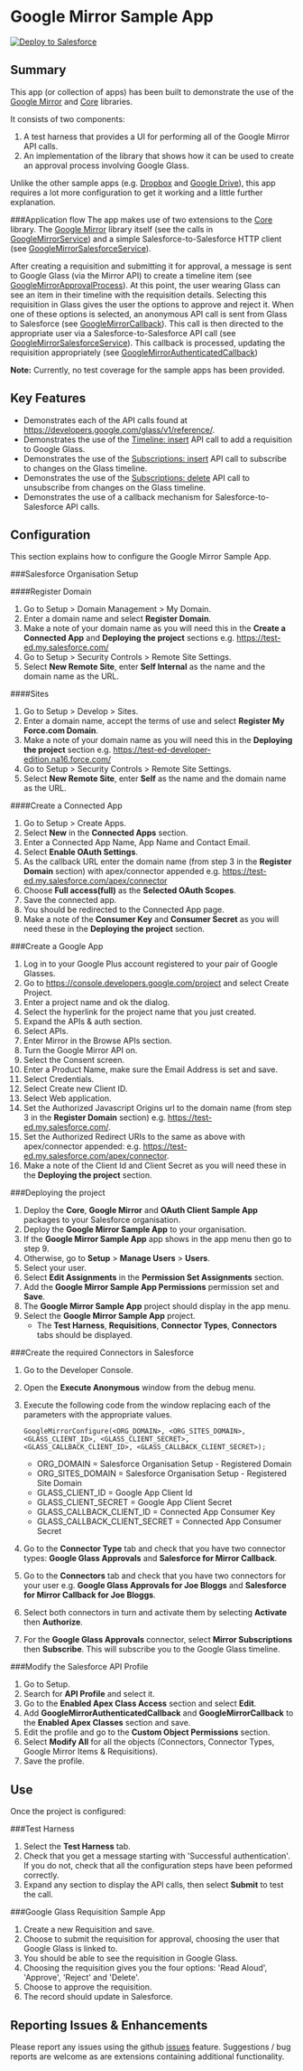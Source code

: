 Google Mirror Sample App
========================

<a href="https://githubsfdeploy.herokuapp.com?owner=financialforcedev&repo=ffhttp-googlemirror-samples">
    <img alt="Deploy to Salesforce"
        src="https://raw.githubusercontent.com/afawcett/githubsfdeploy/master/src/main/webapp/resources/img/deploy.png">
</a>

Summary
-------

This app (or collection of apps) has been built to demonstrate the use of the [Google Mirror](https://github.com/financialforcedev/ffhttp-googlemirror) and [Core](https://github.com/financialforcedev/ffhttp-core) libraries. 

It consists of two components:

1. A test harness that provides a UI for performing all of the Google Mirror API calls.
2. An implementation of the library that shows how it can be used to create an approval process involving Google Glass.

Unlike the other sample apps (e.g. [Dropbox](https://github.com/financialforcedev/ffhttp-dropbox-samples) and [Google Drive](https://github.com/financialforcedev/ffhttp-googledrive-samples)), this app requires a lot more configuration to get it working and a little further explanation.

###Application flow
The app makes use of two extensions to the [Core](https://github.com/financialforcedev/ffhttp-core) library. The [Google Mirror](https://github.com/financialforcedev/ffhttp-googlemirror) library itself (see the calls in [GoogleMirrorService](https://github.com/financialforcedev/ffhttp-googlemirror-samples/blob/master/src/classes/GoogleMirrorService.cls)) and a simple Salesforce-to-Salesforce HTTP client (see [GoogleMirrorSalesforceService](https://github.com/financialforcedev/ffhttp-googlemirror-samples/blob/master/src/classes/GoogleMirrorSalesforceService.cls)).

After creating a requisition and submitting it for approval, a message is sent to Google Glass (via the Mirror API) to create a timeline item (see [GoogleMirrorApprovalProcess](https://github.com/financialforcedev/ffhttp-googlemirror-samples//master/src/classes/GoogleMirrorApprovalProcess.cls)). At this point, the user wearing Glass can see an item in their timeline with the requisition details. Selecting this requisition in Glass gives the user the options to approve and reject it. When one of these options is selected, an anonymous API call is sent from Glass to Salesforce (see [GoogleMirrorCallback](https://github.com/financialforcedev/ffhttp-googlemirror-samples//master/src/classes/GoogleMirrorCallback.cls)). This call is then directed to the appropriate user via a Salesforce-to-Salesforce API call (see [GoogleMirrorSalesforceService](https://github.com/financialforcedev/ffhttp-googlemirror-samples//master/src/classes/GoogleMirrorSalesforceService.cls)). This callback is processed, updating the requisition appropriately (see [GoogleMirrorAuthenticatedCallback](https://github.com/financialforcedev/ffhttp-googlemirror-samples//master/src/classes/GoogleMirrorAuthenticatedCallback.cls))

**Note:** Currently, no test coverage for the sample apps has been provided.

Key Features
------------
+ Demonstrates each of the API calls found at https://developers.google.com/glass/v1/reference/.
+ Demonstrates the use of the [Timeline: insert](https://developers.google.com/glass/v1/reference/timeline/insert) API call to add a requisition to Google Glass.
+ Demonstrates the use of the [Subscriptions: insert](https://developers.google.com/glass/v1/reference/subscriptions/insert) API call to subscribe to changes on the Glass timeline.
+ Demonstrates the use of the [Subscriptions: delete](https://developers.google.com/glass/v1/reference/subscriptions/delete) API call to unsubscribe from changes on the Glass timeline.
+ Demonstrates the use of a callback mechanism for Salesforce-to-Salesforce API calls.

Configuration
-------------

This section explains how to configure the Google Mirror Sample App.

###Salesforce Organisation Setup

####Register Domain
1. Go to Setup > Domain Management > My Domain.
2. Enter a domain name and select **Register Domain**.
3. Make a note of your domain name as you will need this in the  **Create a Connected App** and **Deploying the project** sections e.g. https://test-ed.my.salesforce.com/
4. Go to Setup > Security Controls > Remote Site Settings.
5. Select **New Remote Site**, enter **Self Internal** as the name and the domain name as the URL.

####Sites
1. Go to Setup > Develop > Sites.
2. Enter a domain name, accept the terms of use and select **Register My Force.com Domain**.
3. Make a note of your domain name as you will need this in the **Deploying the project** section e.g. https://test-ed-developer-edition.na16.force.com/
4. Go to Setup > Security Controls > Remote Site Settings.
5. Select **New Remote Site**, enter **Self** as the name and the domain name as the URL.

####Create a Connected App
1. Go to Setup > Create Apps.
2. Select **New** in the **Connected Apps** section.
3. Enter a Connected App Name, App Name and Contact Email.
4. Select **Enable OAuth Settings**.
5. As the callback URL enter the domain name (from step 3 in the **Register Domain** section) with apex/connector appended e.g. https://test-ed.my.salesforce.com/apex/connector
6. Choose **Full access(full)** as the **Selected OAuth Scopes**.
7. Save the connected app.
8. You should be redirected to the Connected App page.
9. Make a note of the **Consumer Key** and **Consumer Secret** as you will need these in the **Deploying the project** section.

###Create a Google App

1. Log in to your Google Plus account registered to your pair of Google Glasses.
2. Go to https://console.developers.google.com/project and select Create Project.
3. Enter a project name and ok the dialog.
4. Select the hyperlink for the project name that you just created.
5. Expand the APIs & auth section.
6. Select APIs.
7. Enter Mirror in the Browse APIs section.
8. Turn the Google Mirror API on.
9. Select the Consent screen.
10. Enter a Product Name, make sure the Email Address is set and save.
11. Select Credentials.
12. Select Create new Client ID.
13. Select Web application.
14. Set the Authorized Javascript Origins url to the domain name (from step 3 in the **Register Domain** section) e.g. https://test-ed.my.salesforce.com/.
15. Set the Authorized Redirect URIs to the same as above with apex/connector appended: e.g. https://test-ed.my.salesforce.com/apex/connector.
16. Make a note of the Client Id and Client Secret as you will need these in the **Deploying the project** section.

###Deploying the project

1. Deploy the **Core**, **Google Mirror** and **OAuth Client Sample App** packages to your Salesforce organisation.
2. Deploy the **Google Mirror Sample App** to your organisation.
3. If the **Google Mirror Sample App** app shows in the app menu then go to step 9.
4. Otherwise, go to **Setup** > **Manage Users** > **Users**.
5. Select your user.
6. Select **Edit Assignments** in the **Permission Set Assignments** section.
7. Add the **Google Mirror Sample App Permissions** permission set and **Save**.
8. The **Google Mirror Sample App** project should display in the app menu. 
9. Select the **Google Mirror Sample App** project. 
    + The **Test Harness**, **Requisitions**, **Connector Types**, **Connectors** tabs should be displayed.

###Create the required Connectors in Salesforce

1. Go to the Developer Console.
2. Open the **Execute Anonymous** window from the debug menu.
3. Execute the following code from the window replacing each of the parameters with the appropriate values.

    ```
    GoogleMirrorConfigure(<ORG_DOMAIN>, <ORG_SITES_DOMAIN>, <GLASS_CLIENT_ID>, <GLASS_CLIENT_SECRET>, <GLASS_CALLBACK_CLIENT_ID>, <GLASS_CALLBACK_CLIENT_SECRET>); 
    ```

    + ORG_DOMAIN = Salesforce Organisation Setup - Registered Domain
    + ORG_SITES_DOMAIN = Salesforce Organisation Setup - Registered Site Domain
    + GLASS_CLIENT_ID = Google App Client Id
    + GLASS_CLIENT_SECRET =  Google App Client Secret
    + GLASS_CALLBACK_CLIENT_ID = Connected App Consumer Key
    + GLASS_CALLBACK_CLIENT_SECRET = Connected App Consumer Secret

4. Go to the **Connector Type** tab and check that you have two connector types: **Google Glass Approvals** and **Salesforce for Mirror Callback**.
5. Go to the **Connectors** tab and check that you have two connectors for your user e.g. **Google Glass Approvals for Joe Bloggs** and **Salesforce for Mirror Callback for Joe Bloggs**.
6. Select both connectors in turn and activate them by selecting **Activate** then **Authorize**.
7. For the **Google Glass Approvals** connector, select **Mirror Subscriptions** then **Subscribe**. This will subscribe you to the Google Glass timeline.

###Modify the Salesforce API Profile
1. Go to Setup.
2. Search for **API Profile** and select it.
3. Go to the **Enabled Apex Class Access** section and select **Edit**.
4. Add **GoogleMirrorAuthenticatedCallback** and **GoogleMirrorCallback** to the **Enabled Apex Classes** section and save.
5. Edit the profile and go to the **Custom Object Permissions** section.
6. Select **Modify All** for all the objects (Connectors, Connector Types, Google Mirror Items & Requisitions).
7. Save the profile.

Use
---
Once the project is configured:

###Test Harness
1. Select the **Test Harness** tab.
2. Check that you get a message starting with 'Successful authentication'. If you do not, check that all the configuration steps have been peformed correctly.
3. Expand any section to display the API calls, then select **Submit** to test the call.

###Google Glass Requisition Sample App

1. Create a new Requisition and save.
2. Choose to submit the requisition for approval, choosing the user that Google Glass is linked to.
3. You should be able to see the requisition in Google Glass.
4. Choosing the requisition gives you the four options: 'Read Aloud', 'Approve', 'Reject' and 'Delete'.
5. Choose to approve the requisition.
6. The record should update in Salesforce.

Reporting Issues & Enhancements
-------------------------------

Please report any issues using the github [issues](https://github.com/financialforcedev/ffhttp-googlemirror-samples/issues) feature. Suggestions / bug reports are welcome as are extensions containing additional functionality.
